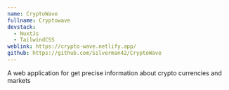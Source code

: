 ```yaml
---
name: CryptoWave
fullname: Cryptowave
devstack:
  - NuxtJs
  - TailwindCSS
weblink: https://crypto-wave.netlify.app/
github: https://github.com/Silverman42/CryptoWave
---
```


A web application for get precise information about crypto currencies and markets

<!--more-->
